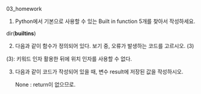 03_homework

1. Python에서 기본으로 사용할 수 있는 Built in function 5개를 찾아서 작성하세요.

 dir(__builtins__)



2.  다음과 같이 함수가 정의되어 있다. 보기 중, 오류가 발생하는 코드를 고르시오. (3)

(3): 키워드 인자 활용한 뒤에 위치 인자를 사용할 수 없다.



3. 다음과 같이 코드가 작성되어 있을 때, 변수 result에 저장된 값을 작성하시오.

   None : return이 없으므로.


